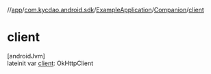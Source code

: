 //[app](../../../../index.md)/[com.kycdao.android.sdk](../../index.md)/[ExampleApplication](../index.md)/[Companion](index.md)/[client](client.md)

# client

[androidJvm]\
lateinit var [client](client.md): OkHttpClient
